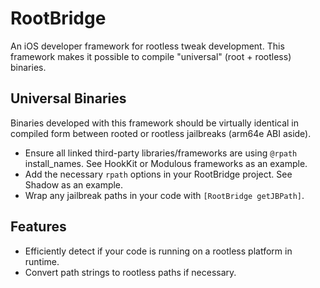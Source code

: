 # RootBridge

An iOS developer framework for rootless tweak development. This framework makes it possible to compile "universal" (root + rootless) binaries.

## Universal Binaries

Binaries developed with this framework should be virtually identical in compiled form between rooted or rootless jailbreaks (arm64e ABI aside).

* Ensure all linked third-party libraries/frameworks are using `@rpath` install_names. See HookKit or Modulous frameworks as an example.
* Add the necessary `rpath` options in your RootBridge project. See Shadow as an example.
* Wrap any jailbreak paths in your code with `[RootBridge getJBPath]`.

## Features

* Efficiently detect if your code is running on a rootless platform in runtime.
* Convert path strings to rootless paths if necessary.
